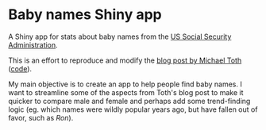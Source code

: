 # Baby names Shiny app

A Shiny app for stats about baby names from the [US Social Security Administration](https://www.ssa.gov/oact/babynames/limits.html).

This is an effort to reproduce and modify the [blog post by Michael Toth](http://michaeltoth.me/popularity-of-baby-names-since-1880.html) ([code](https://github.com/michaeltoth/shiny-projects/tree/master/census_names)).

My main objective is to create an app to help people find baby names. I want to streamline some of the aspects from Toth's blog post to make it quicker to compare male and female and perhaps add some trend-finding logic (eg. which names were wildly popular years ago, but have fallen out of favor, such as *Ron*).
